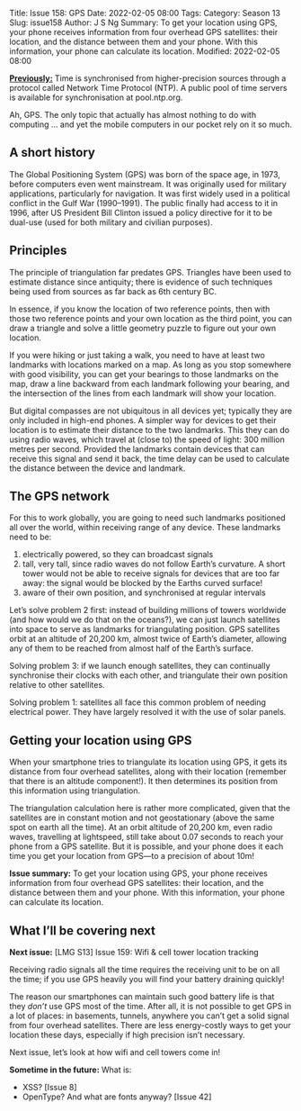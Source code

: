 Title: Issue 158: GPS
Date: 2022-02-05 08:00
Tags: 
Category: Season 13
Slug: issue158
Author: J S Ng
Summary: To get your location using GPS, your phone receives information from four overhead GPS satellites: their location, and the distance between them and your phone. With this information, your phone can calculate its location.
Modified: 2022-02-05 08:00

[**Previously:**](https://buttondown.email/laymansguide/archive/) Time is synchronised from higher-precision sources through a protocol called Network Time Protocol (NTP). A public pool of time servers is available for synchronisation at pool.ntp.org.

Ah, GPS. The only topic that actually has almost nothing to do with computing ... and yet the mobile computers in our pocket rely on it so much.

## A short history

The Global Positioning System (GPS) was born of the space age, in 1973, before computers even went mainstream. It was originally used for military applications, particularly for navigation. It was first widely used in a political conflict in the Gulf War (1990–1991). The public finally had access to it in 1996, after US President Bill Clinton issued a policy directive for it to be dual-use (used for both military and civilian purposes).

## Principles

The principle of triangulation far predates GPS. Triangles have been used to estimate distance since antiquity; there is evidence of such techniques being used from sources as far back as 6th century BC.

In essence, if you know the location of two reference points, then with those two reference points and your own location as the third point, you can draw a triangle and solve a little geometry puzzle to figure out your own location.

If you were hiking or just taking a walk, you need to have at least two landmarks with locations marked on a map. As long as you stop somewhere with good visibility, you can get your bearings to those landmarks on the map, draw a line backward from each landmark following your bearing, and the intersection of the lines from each landmark will show your location.

But digital compasses are not ubiquitous in all devices yet; typically they are only included in high-end phones. A simpler way for devices to get their location is to estimate their distance to the two landmarks. This they can do using radio waves, which travel at (close to) the speed of light: 300 million metres per second. Provided the landmarks contain devices that can receive this signal and send it back, the time delay can be used to calculate the distance between the device and landmark.

## The GPS network

For this to work globally, you are going to need such landmarks positioned all over the world, within receiving range of any device. These landmarks need to be:

1. electrically powered, so they can broadcast signals
2. tall, very tall, since radio waves do not follow Earth’s curvature. A short tower would not be able to receive signals for devices that are too far away: the signal would be blocked by the Earths curved surface!
3. aware of their own position, and synchronised at regular intervals

Let’s solve problem 2 first: instead of building millions of towers worldwide (and how would we do that on the oceans?), we can just launch satellites into space to serve as landmarks for triangulating position. GPS satellites orbit at an altitude of 20,200 km, almost twice of Earth’s diameter, allowing any of them to be reached from almost half of the Earth’s surface.

Solving problem 3: if we launch enough satellites, they can continually synchronise their clocks with each other, and triangulate their own position relative to other satellites.

Solving problem 1: satellites all face this common problem of needing electrical power. They have largely resolved it with the use of solar panels.

## Getting your location using GPS

When your smartphone tries to triangulate its location using GPS, it gets its distance from four overhead satellites, along with their location (remember that there is an altitude component!). It then determines its position from this information using triangulation.

The triangulation calculation here is rather more complicated, given that the satellites are in constant motion and not geostationary (above the same spot on earth all the time). At an orbit altitude of 20,200 km, even radio waves, travelling at lightspeed, still take about 0.07 seconds to reach your phone from a GPS satellite. But it is possible, and your phone does it each time you get your location from GPS—to a precision of about 10m!

**Issue summary:** To get your location using GPS, your phone receives information from four overhead GPS satellites: their location, and the distance between them and your phone. With this information, your phone can calculate its location.

## What I’ll be covering next

**Next issue:** [LMG S13] Issue 159: Wifi & cell tower location tracking

Receiving radio signals all the time requires the receiving unit to be on all the time; if you use GPS heavily you will find your battery draining quickly!

The reason our smartphones can maintain such good battery life is that they *don’t* use GPS most of the time. After all, it is not possible to get GPS in a lot of places: in basements, tunnels, anywhere you can’t get a solid signal from four overhead satellites. There are less energy-costly ways to get your location these days, especially if high precision isn’t necessary.

Next issue, let’s look at how wifi and cell towers come in!

**Sometime in the future:** What is:

- XSS? [Issue 8]
- OpenType? And what are fonts anyway? [Issue 42]
